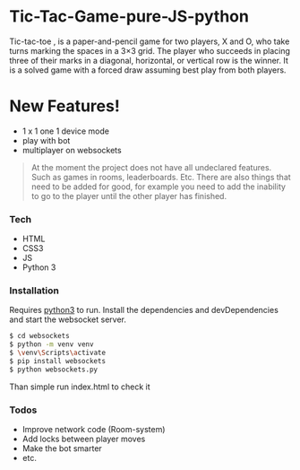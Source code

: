 # Tic-Tac-Game-pure-JS-python

Tic-tac-toe , is a paper-and-pencil game for two players, X and O, who take turns marking the spaces in a 3×3 grid. The player who succeeds in placing three of their marks in a diagonal, horizontal, or vertical row is the winner. It is a solved game with a forced draw assuming best play from both players. 

# New Features!

  - 1 x 1 one 1 device mode
  - play with bot
  - multiplayer on websockets





>At the moment the project does not have all undeclared features. 
Such as games in rooms, leaderboards. Etc.
There are also things that need to be added for good, for example
you need to add the inability to go to the player until the other player has finished.


### Tech

* HTML
* CSS3
* JS 
* Python 3

### Installation

Requires [python3](https://www.python.org/downloads/) to run.
Install the dependencies and devDependencies and start the websocket server.
```sh
$ cd websockets
$ python -m venv venv
$ \venv\Scripts\activate
$ pip install websockets
$ python websockets.py
```

Than simple run index.html to check it

### Todos
 - Improve network code (Room-system)
 - Add locks between player moves
 - Make the bot smarter
 - etc.

